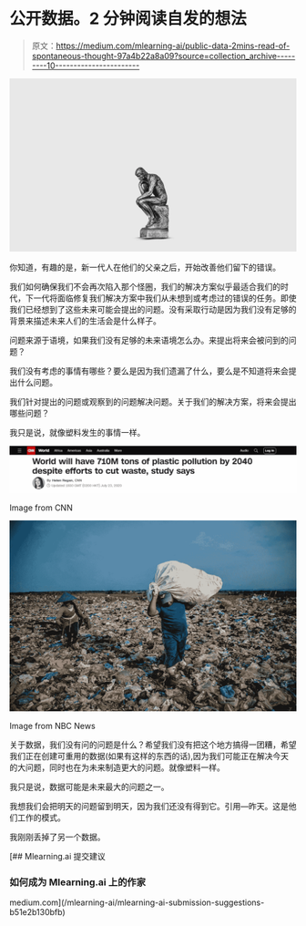 # 公开数据。2 分钟阅读自发的想法

> 原文：<https://medium.com/mlearning-ai/public-data-2mins-read-of-spontaneous-thought-97a4b22a8a09?source=collection_archive---------10----------------------->

![](img/e5cfb82ec978e078c31c69a0af4fa6fb.png)

你知道，有趣的是，新一代人在他们的父亲之后，开始改善他们留下的错误。

我们如何确保我们不会再次陷入那个怪圈，我们的解决方案似乎最适合我们的时代，下一代将面临修复我们解决方案中我们从未想到或考虑过的错误的任务。即使我们已经想到了这些未来可能会提出的问题。没有采取行动是因为我们没有足够的背景来描述未来人们的生活会是什么样子。

问题来源于语境，如果我们没有足够的未来语境怎么办。来提出将来会被问到的问题？

我们没有考虑的事情有哪些？要么是因为我们遗漏了什么，要么是不知道将来会提出什么问题。

我们针对提出的问题或观察到的问题解决问题。关于我们的解决方案，将来会提出哪些问题？

我只是说，就像塑料发生的事情一样。

![](img/b67281dc602e09ce90f635fff3ff1f5c.png)

Image from CNN

![](img/6c0578e06eed440e6d20b92e84d1e598.png)

Image from NBC News

关于数据，我们没有问的问题是什么？希望我们没有把这个地方搞得一团糟，希望我们正在创建可重用的数据(如果有这样的东西的话),因为我们可能正在解决今天的大问题，同时也在为未来制造更大的问题。就像塑料一样。

我只是说，数据可能是未来最大的问题之一。

我想我们会把明天的问题留到明天，因为我们还没有得到它。引用—昨天。这是他们工作的模式。

我刚刚丢掉了另一个数据。

[](/mlearning-ai/mlearning-ai-submission-suggestions-b51e2b130bfb) [## Mlearning.ai 提交建议

### 如何成为 Mlearning.ai 上的作家

medium.com](/mlearning-ai/mlearning-ai-submission-suggestions-b51e2b130bfb)